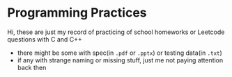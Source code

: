 # Programming Practices
Hi, these are just my record of practicing of school homeworks or Leetcode questions with C and C++

- there might be some with spec(in `.pdf` or `.pptx`) or testing data(in `.txt`)
- if any with strange naming or missing stuff, just me not paying attention back then

